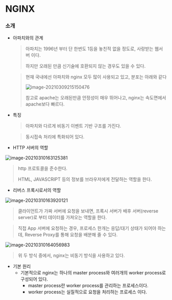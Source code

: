 # NGINX

### 소개

- 아파치와의 관계

  > 아파치는 1996년 부터 단 한번도 1등을 놓친적 없을 정도로, 사랑받는 웹서버 이다.
  >
  > 하지만 오래된 만큼 신기술에 호환되지 않는 경우도 있을 수 있다.

  > 현재 국내에선 아파치와 nginx 모두 많이 사용되고 있고, 분포는 아래와 같다
  >
  > ![image-20210309215150476](C:\Users\user\AppData\Roaming\Typora\typora-user-images\image-20210309215150476.png)
  >
  > 참고로 apache는 오래된만큼 안정성이 매우 뛰어나고, nginx는 속도면에서 apache보다 빠르다.

- 특징

  > 아파치와 다르게 비동기 이벤트 기반 구조를 가진다.

  > 동시접속 처리에 특화되어 있다.

- HTTP 서버의 역할

![image-20210310163125381](C:\Users\user\AppData\Roaming\Typora\typora-user-images\image-20210310163125381.png)

> http 프로토콜을 준수한다.
>
> HTML, JAVASCRIPT 등의 정보를 브라우저에게 전달하는 역할을 한다.

- 리버스 프록시로서의 역할

![image-20210310163920121](C:\Users\user\AppData\Roaming\Typora\typora-user-images\image-20210310163920121.png)

> 클라이언트가 가짜 서버에 요청을 보내면, 프록시 서버가 배후 서버(reverse server)로 부터 데이터를 가져오는 역할을 한다.

> 직접 App 서버에 요청하는 경우, 프로세스 한개는 응답/대기 상태가 되어야 하는데, Reverse Proxy를 통해 요청을 배분해 줄 수 있다.

![image-20210310164056983](C:\Users\user\AppData\Roaming\Typora\typora-user-images\image-20210310164056983.png)

> 위 두 방식 중에서, nginx는 비동기 방식을 사용하고 있다.

- 기본 원리
  - 기본적으로 nginx는 하나의 master process와 여러개의 worker process로 구성되어 있다.
    - master process란 worker process를 관리하는 프로세스이다.
    - worker process는 실질적으로 요청을 처리하는 프로세스 이다.